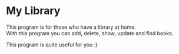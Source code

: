 # My Library
This program is for those who have a library at home. 
<br>
With this program you can add, delete, show, update and find books. 

This program is quite useful for you :)

